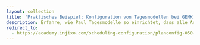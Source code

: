 ```yaml
---
layout: collection
title: 'Praktisches Beispiel: Konfiguration von Tagesmodellen bei GEMK'
description: Erfahre, wie Paul Tagesmodelle so einrichtet, dass alle Anforderungen von GEMK erfüllt sind.
redirect_to:
  - https://academy.injixo.com/scheduling-configuration/planconfig-050-de-practical-example-gemks-day-model-setup
---
```

